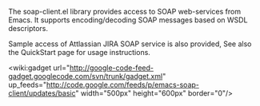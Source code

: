 The soap-client.el library provides access to SOAP web-services from Emacs.  It supports encoding/decoding SOAP messages based on WSDL descriptors.

Sample access of Attlassian JIRA SOAP service is also provided, See also the QuickStart page for usage instructions.

<wiki:gadget url="http://google-code-feed-gadget.googlecode.com/svn/trunk/gadget.xml" up\_feeds="http://code.google.com/feeds/p/emacs-soap-client/updates/basic" width="500px" height="600px" border="0"/>